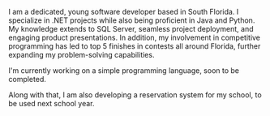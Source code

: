 I am a dedicated, young software developer based in South Florida. I specialize in .NET projects while also being proficient in Java and Python. My knowledge extends to SQL Server, seamless project deployment, and engaging product presentations. In addition, my involvement in competitive programming has led to top 5 finishes in contests all around Florida, further expanding my problem-solving capabilities.

I'm currently working on a simple programming language, soon to be completed.

Along with that, I am also developing a reservation system for my school, to be used next school year.
